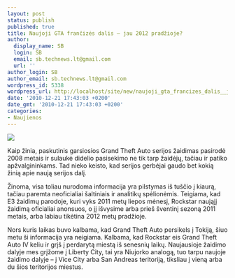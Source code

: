 ```yaml
---
layout: post
status: publish
published: true
title: Naujoji GTA frančizės dalis – jau 2012 pradžioje?
author:
  display_name: SB
  login: SB
  email: sb.technews.lt@gmail.com
  url: ''
author_login: SB
author_email: sb.technews.lt@gmail.com
wordpress_id: 5338
wordpress_url: http://localhost/site/new/naujoji_gta_francizes_dalis__jau_2012_pradzioje/
date: '2010-12-21 17:43:03 +0200'
date_gmt: '2010-12-21 17:43:03 +0200'
categories:
- Naujienos
---
```

<div class="imgright"><img src="http://tbn2.google.com/images?q=tbn:DbdqPpQ_YEqS_M:http://images.eonline.com/eol_images/Entire_Site/20080429/425.grand.theft.auto.iv.042908.jpg"  /></div>
<p>Kaip žinia, paskutinis garsiosios Grand Theft Auto serijos žaidimas pasirodė 2008 metais ir sulaukė didelio pasisekimo ne tik tarp žaidėjų, tačiau ir patiko apžvalgininkams. Tad nieko keisto, kad serijos gerbėjai gaudo bet kokią žinią apie naują serijos dalį.</p>
<p>Žinoma, visa toliau nurodoma informacija yra pilstymas iš tuščio į kiaurą, tačiau paremta neoficialiai šaltiniais ir analitikų spėlionėmis. Teigiama, kad E3 žaidimų parodoje, kuri vyks 2011 metų liepos mėnesį, Rockstar naująjį žaidimą oficialiai anonsuos, o jį išvysime arba prieš šventinį sezoną 2011 metais, arba labiau tikėtina 2012 metų pradžioje.</p>
<p>Nors kuris laikas buvo kalbama, kad Grand Theft Auto persikels į Tokiją, šiuo metu ši informacija yra neigiama. Kalbama, kad Rockstar eis Grand Theft Auto IV keliu ir grįš į perdarytą miestą iš senesnių laikų. Naujausioje žaidimo dalyje mes grįžome į Liberty City, tai yra Niujorko analogą, tuo tarpu naujoje žaidimo dalyje – į Vice City arba San Andreas teritoriją, tiksliau į vieną arba du šios teritorijos miestus.<br /></p>
